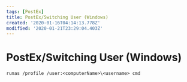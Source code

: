 ```yaml
---
tags: [PostEx]
title: PostEx/Switching User (Windows)
created: '2020-01-16T04:14:13.778Z'
modified: '2020-01-21T23:29:04.403Z'
---
```


# PostEx/Switching User (Windows)
```
runas /profile /user:<computerName>\<username> cmd
```
